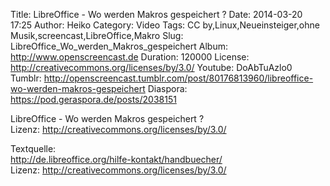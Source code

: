 Title: LibreOffice - Wo werden Makros gespeichert ?
Date: 2014-03-20 17:25
Author: Heiko
Category: Video
Tags: CC by,Linux,Neueinsteiger,ohne Musik,screencast,LibreOffice,Makro
Slug: LibreOffice_Wo_werden_Makros_gespeichert
Album: http://www.openscreencast.de
Duration: 120000
License: http://creativecommons.org/licenses/by/3.0/
Youtube: DoAbTuAzlo0
Tumblr: http://openscreencast.tumblr.com/post/80176813960/libreoffice-wo-werden-makros-gespeichert
Diaspora: https://pod.geraspora.de/posts/2038151

LibreOffice - Wo werden Makros gespeichert ?  
Lizenz: <http://creativecommons.org/licenses/by/3.0/>  
  
Textquelle:  
<http://de.libreoffice.org/hilfe-kontakt/handbuecher/>  
Lizenz: <http://creativecommons.org/licenses/by/3.0/>

